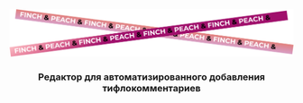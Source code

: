 <div id="header" align="center">
<img src="Group 76.png" alt="LinkedIn Badge"/>
<h3>
Редактор для автоматизированного добавления тифлокомментариев
</h3>
</div>
